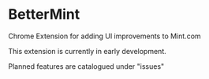 # BetterMint
Chrome Extension for adding UI improvements to Mint.com

This extension is currently in early development.

Planned features are catalogued under "issues"
